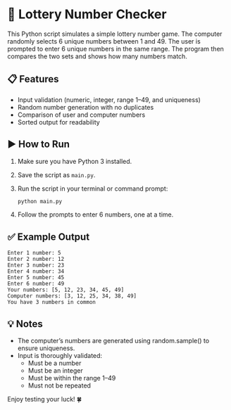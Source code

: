 # 🎲 Lottery Number Checker

This Python script simulates a simple lottery number game. The computer randomly selects 6 unique numbers between 1 and 49. The user is prompted to enter 6 unique numbers in the same range. The program then compares the two sets and shows how many numbers match.

## 📋 Features

- Input validation (numeric, integer, range 1–49, and uniqueness)
- Random number generation with no duplicates
- Comparison of user and computer numbers
- Sorted output for readability

## ▶️ How to Run

1. Make sure you have Python 3 installed.
2. Save the script as `main.py`.
3. Run the script in your terminal or command prompt:

   ```bash
   python main.py
4. Follow the prompts to enter 6 numbers, one at a time.

## ✅ Example Output
```
Enter 1 number: 5
Enter 2 number: 12
Enter 3 number: 23
Enter 4 number: 34
Enter 5 number: 45
Enter 6 number: 49
Your numbers: [5, 12, 23, 34, 45, 49]
Computer numbers: [3, 12, 25, 34, 38, 49]
You have 3 numbers in common
```
## 💡 Notes
- The computer’s numbers are generated using random.sample() to ensure uniqueness.
- Input is thoroughly validated:
    - Must be a number
    - Must be an integer
    - Must be within the range 1–49
    - Must not be repeated

Enjoy testing your luck! 🍀

